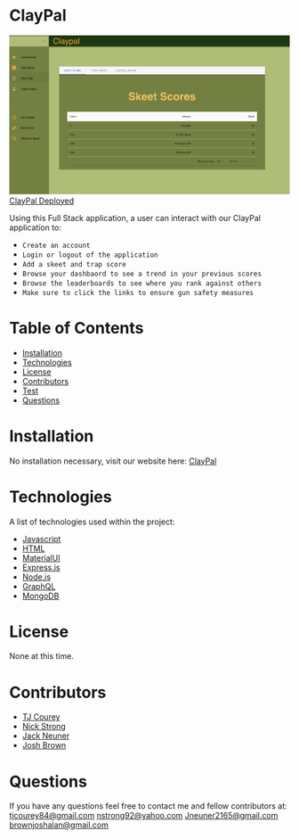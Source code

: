 # ClayPal

![Screenshot](client/src/components/img/cpscreenshoot.png)
[ClayPal Deployed]()

Using this Full Stack application, a user can interact with our ClayPal application to:

- `Create an account`
- `Login or logout of the application`
- `Add a skeet and trap score`
- `Browse your dashbaord to see a trend in your previous scores`
- `Browse the leaderboards to see where you rank against others`
- `Make sure to click the links to ensure gun safety measures`

# Table of Contents

- [Installation](#installation)
- [Technologies](#technologies)
- [License](#license)
- [Contributors](#contributors)
- [Test](#tests)
- [Questions](#questions)

# Installation

No installation necessary, visit our website here:
[ClayPal]()

# Technologies

A list of technologies used within the project:

- [Javascript](https://www.javascript.com/)
- [HTML](https://html.com/)
- [MaterialUI](https://material-ui.com/)
- [Express.js](https://expressjs.com/)
- [Node.js](https://nodejs.org/en/)
- [GraphQL](https://graphql.org/)
- [MongoDB](https://www.mongodb.com/)

# License

None at this time.

# Contributors

- [TJ Courey](https://github.com/TJCourey)
- [Nick Strong](https://github.com/strong-one)
- [Jack Neuner](https://github.com/jneuner21)
- [Josh Brown](https://github.com/Brownies-SE)

# Questions

If you have any questions feel free to contact me and fellow contributors at:  
tjcourey84@gmail.com
nstrong92@yahoo.com
Jneuner2165@gmail.com
brownjoshalan@gmail.com
